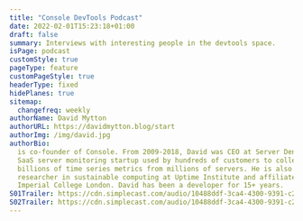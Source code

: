 ```yaml
---
title: "Console DevTools Podcast"
date: 2022-02-01T15:23:18+01:00
draft: false
summary: Interviews with interesting people in the devtools space.
isPage: podcast
customStyle: true
pageType: feature
customPageStyle: true
headerType: fixed
hidePlanes: true
sitemap:
  changefreq: weekly
authorName: David Mytton
authorURL: https://davidmytton.blog/start
authorImg: /img/david.jpg
authorBio:
  is co-founder of Console. From 2009-2018, David was CEO at Server Density, a
  SaaS server monitoring startup used by hundreds of customers to collect
  billions of time series metrics from millions of servers. He is also a
  researcher in sustainable computing at Uptime Institute and affiliated with
  Imperial College London. David has been a developer for 15+ years.
S01Trailer: https://cdn.simplecast.com/audio/10488ddf-3ca4-4300-9391-c2967d806334/episodes/a7d3733f-d1e8-48c6-8b1c-1f56d866a02a/audio/d6155b7b-05b9-42d9-a6ae-c637f296764a/default_tc.mp3
S02Trailer: https://cdn.simplecast.com/audio/10488ddf-3ca4-4300-9391-c2967d806334/episodes/85243238-dfdd-40e5-b0d2-ab38d182b594/audio/526800d5-0df6-4449-bc4c-0ebfd78ace32/default_tc.mp3
---
```

